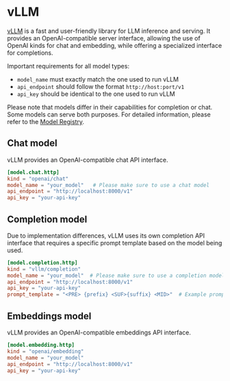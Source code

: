 # vLLM

[vLLM](https://docs.vllm.ai/en/stable/) is a fast and user-friendly library for LLM inference and serving. It provides an OpenAI-compatible server interface, allowing the use of OpenAI kinds for chat and embedding, while offering a specialized interface for completions.

Important requirements for all model types:

- `model_name` must exactly match the one used to run vLLM
- `api_endpoint` should follow the format `http://host:port/v1`
- `api_key` should be identical to the one used to run vLLM

Please note that models differ in their capabilities for completion or chat. Some models can serve both purposes. For detailed information, please refer to the [Model Registry](../../models/index.mdx).

## Chat model

vLLM provides an OpenAI-compatible chat API interface.

```toml title="~/.tabby/config.toml"
[model.chat.http]
kind = "openai/chat"
model_name = "your_model"   # Please make sure to use a chat model
api_endpoint = "http://localhost:8000/v1"
api_key = "your-api-key"
```

## Completion model

Due to implementation differences, vLLM uses its own completion API interface that requires a specific prompt template based on the model being used.

```toml title="~/.tabby/config.toml"
[model.completion.http]
kind = "vllm/completion"
model_name = "your_model"  # Please make sure to use a completion model
api_endpoint = "http://localhost:8000/v1"
api_key = "your-api-key"
prompt_template = "<PRE> {prefix} <SUF>{suffix} <MID>"  # Example prompt template for the CodeLlama model series
```

## Embeddings model

vLLM provides an OpenAI-compatible embeddings API interface.

```toml title="~/.tabby/config.toml"
[model.embedding.http]
kind = "openai/embedding"
model_name = "your_model"
api_endpoint = "http://localhost:8000/v1"
api_key = "your-api-key"
```
